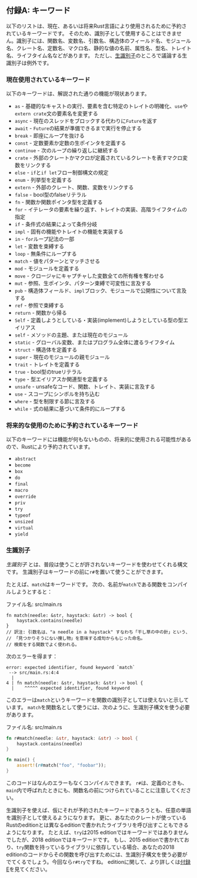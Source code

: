 <!--
## Appendix A: Keywords
-->

## 付録A: キーワード

<!--
The following list contains keywords that are reserved for current or future
use by the Rust language. As such, they cannot be used as identifiers (except
as raw identifiers as we’ll discuss in the “[Raw
Identifiers][raw-identifiers]” section), including names of
functions, variables, parameters, struct fields, modules, crates, constants,
macros, static values, attributes, types, traits, or lifetimes.
-->

以下のリストは、現在、あるいは将来Rust言語により使用されるために予約されているキーワードです。
そのため、識別子として使用することはできません。識別子には、関数名、変数名、引数名、構造体のフィールド名、モジュール名、クレート名、定数名、マクロ名、静的な値の名前、属性名、型名、トレイト名、ライフタイム名などがあります。
ただし、[生識別子][raw-identifiers]のところで議論する生識別子は例外です。

[raw-identifiers]: #raw-identifiers

<!--
### Keywords Currently in Use
-->

### 現在使用されているキーワード

<!--
The following keywords currently have the functionality described.
-->

以下のキーワードは、解説された通りの機能が現状あります。

<!--
* `as` - perform primitive casting, disambiguate the specific trait containing
  an item, or rename items in `use` and `extern crate` statements
* `async` -  return a `Future` instead of blocking the current thread
* `await` - suspend execution until the result of a `Future` is ready
* `break` - exit a loop immediately
* `const` - define constant items or constant raw pointers
* `continue` - continue to the next loop iteration
* `crate` - link an external crate or a macro variable representing the crate in
  which the macro is defined
* `dyn` - dynamic dispatch to a trait object
* `else` - fallback for `if` and `if let` control flow constructs
* `enum` - define an enumeration
* `extern` - link an external crate, function, or variable
* `false` - Boolean false literal
* `fn` - define a function or the function pointer type
* `for` - loop over items from an iterator, implement a trait, or specify a
  higher-ranked lifetime
* `if` - branch based on the result of a conditional expression
* `impl` - implement inherent or trait functionality
* `in` - part of `for` loop syntax
* `let` - bind a variable
* `loop` - loop unconditionally
* `match` - match a value to patterns
* `mod` - define a module
* `move` - make a closure take ownership of all its captures
* `mut` - denote mutability in references, raw pointers, or pattern bindings
* `pub` - denote public visibility in struct fields, `impl` blocks, or modules
* `ref` - bind by reference
* `return` - return from function
* `Self` - a type alias for the type we are defining or implementing
* `self` - method subject or current module
* `static` - global variable or lifetime lasting the entire program execution
* `struct` - define a structure
* `super` - parent module of the current module
* `trait` - define a trait
* `true` - Boolean true literal
* `type` - define a type alias or associated type
* `union` - define a [union] and is only a keyword when used in a union declaration
* `unsafe` - denote unsafe code, functions, traits, or implementations
* `use` - bring symbols into scope
* `where` - denote clauses that constrain a type
* `while` - loop conditionally based on the result of an expression

[union]: ../reference/items/unions.html
-->

<!--
higher-ranked lifetimeについては議論の余地ありか
-->

* `as` - 基礎的なキャストの実行、要素を含む特定のトレイトの明確化、`use`や`extern crate`文の要素名を変更する
* `async` - 現在のスレッドをブロックする代わりに`Future`を返す
* `await` - `Future`の結果が準備できるまで実行を停止する
* `break` - 即座にループを抜ける
* `const` - 定数要素か定数の生ポインタを定義する
* `continue` - 次のループの繰り返しに継続する
* `crate` - 外部のクレートかマクロが定義されているクレートを表すマクロ変数をリンクする
* `else` - `if`と`if let`フロー制御構文の規定
* `enum` - 列挙型を定義する
* `extern` - 外部のクレート、関数、変数をリンクする
* `false` - bool型のfalseリテラル
* `fn` - 関数か関数ポインタ型を定義する
* `for` - イテレータの要素を繰り返す、トレイトの実装、高階ライフタイムの指定
* `if` - 条件式の結果によって条件分岐
* `impl` - 固有の機能やトレイトの機能を実装する
* `in` - `for`ループ記法の一部
* `let` - 変数を束縛する
* `loop` - 無条件にループする
* `match` - 値をパターンとマッチさせる
* `mod` - モジュールを定義する
* `move` - クロージャにキャプチャした変数全ての所有権を奪わせる
* `mut` - 参照、生ポインタ、パターン束縛で可変性に言及する
* `pub` - 構造体フィールド、`impl`ブロック、モジュールで公開性について言及する
* `ref` - 参照で束縛する
* `return` - 関数から帰る
* `Self` - 定義しようとしている・実装(implement)しようとしている型の型エイリアス
* `self` - メソッドの主題、または現在のモジュール
* `static` - グローバル変数、またはプログラム全体に渡るライフタイム
* `struct` - 構造体を定義する
* `super` - 現在のモジュールの親モジュール
* `trait` - トレイトを定義する
* `true` - bool型のtrueリテラル
* `type` - 型エイリアスか関連型を定義する
* `unsafe` - unsafeなコード、関数、トレイト、実装に言及する
* `use` - スコープにシンボルを持ち込む
* `where` - 型を制限する節に言及する
* `while` - 式の結果に基づいて条件的にループする

[union]: https://doc.rust-lang.org/reference/items/unions.html

<!--
### Keywords Reserved for Future Use
-->

### 将来的な使用のために予約されているキーワード

<!--
The following keywords do not have any functionality but are reserved by Rust
for potential future use.
-->

以下のキーワードには機能が何もないものの、将来的に使用される可能性があるので、Rustにより予約されています。

<!--
* `abstract`
* `become`
* `box`
* `do`
* `final`
* `macro`
* `override`
* `priv`
* `try`
* `typeof`
* `unsized`
* `virtual`
* `yield`
-->

* `abstract`
* `become`
* `box`
* `do`
* `final`
* `macro`
* `override`
* `priv`
* `try`
* `typeof`
* `unsized`
* `virtual`
* `yield`

<!--
### Raw Identifiers
-->
### 生識別子

<!--
*Raw identifiers* are the syntax that lets you use keywords where they wouldn’t
normally be allowed. You use a raw identifier by prefixing a keyword with `r#`.
-->
*生識別子* とは、普段は使うことが許されないキーワードを使わせてくれる構文です。
生識別子はキーワードの前に`r#`を置いて使うことができます。

<!--
For example, `match` is a keyword. If you try to compile the following function
that uses `match` as its name:
-->
たとえば、`match`はキーワードです。
次の、名前が`match`である関数をコンパイルしようとすると：

<!--
<span class="filename">Filename: src/main.rs</span>
-->
<span class="filename">ファイル名: src/main.rs</span>

```rust,ignore,does_not_compile
fn match(needle: &str, haystack: &str) -> bool {
    haystack.contains(needle)
}
// 訳注: 引数名は、"a needle in a haystack" すなわち「干し草の中の針」という、
// 「見つかりそうにない捜し物」を意味する成句からもじった命名。
// 検索をする関数でよく使われる。
```

<!--
you’ll get this error:
-->
次のエラーを得ます：

```text
error: expected identifier, found keyword `match`
 --> src/main.rs:4:4
  |
4 | fn match(needle: &str, haystack: &str) -> bool {
  |    ^^^^^ expected identifier, found keyword
```

<!--
The error shows that you can’t use the keyword `match` as the function
identifier. To use `match` as a function name, you need to use the raw
identifier syntax, like this:
-->
このエラーは`match`というキーワードを関数の識別子としては使えないと示しています。
`match`を関数名として使うには、次のように、生識別子構文を使う必要があります。

<!--
<span class="filename">Filename: src/main.rs</span>
-->
<span class="filename">ファイル名: src/main.rs</span>

```rust
fn r#match(needle: &str, haystack: &str) -> bool {
    haystack.contains(needle)
}

fn main() {
    assert!(r#match("foo", "foobar"));
}
```

<!--
This code will compile without any errors. Note the `r#` prefix on the function
name in its definition as well as where the function is called in `main`.
-->
このコードはなんのエラーもなくコンパイルできます。
`r#`は、定義のときも、`main`内で呼ばれたときにも、関数名の前につけられていることに注意してください。

<!--
Raw identifiers allow you to use any word you choose as an identifier, even if
that word happens to be a reserved keyword. In addition, raw identifiers allow
you to use libraries written in a different Rust edition than your crate uses.
For example, `try` isn’t a keyword in the 2015 edition but is in the 2018
edition. If you depend on a library that’s written using the 2015 edition and
has a `try` function, you’ll need to use the raw identifier syntax, `r#try` in
this case, to call that function from your 2018 edition code. See [Appendix
E][appendix-e] for more information on editions.
-->
生識別子を使えば、仮にそれが予約されたキーワードであろうとも、任意の単語を識別子として使えるようになります。
更に、あなたのクレートが使っているRustのeditionとは異なるeditionで書かれたライブラリを呼び出すこともできるようになります。
たとえば、`try`は2015 editionではキーワードではありませんでしたが、2018 editionではキーワードです。
もし、2015 editionで書かれており、`try`関数を持っているライブラリに依存している場合、あなたの2018 editionのコードからその関数を呼び出すためには、生識別子構文を使う必要がでてくるでしょう。今回なら`r#try`ですね。
editionに関して、より詳しくは[付録 E][appendix-e]を見てください。

[appendix-e]: appendix-05-editions.html

